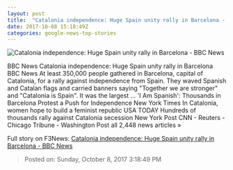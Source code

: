 ```yaml
---
layout: post
title:  "Catalonia independence: Huge Spain unity rally in Barcelona - BBC News"
date: 2017-10-08 15:18:49Z
categories: google-news-top-stories
---
```


![Catalonia independence: Huge Spain unity rally in Barcelona - BBC News](https://ichef.bbci.co.uk/news/1024/cpsprodpb/1001A/production/_98226556_mediaitem98226555.jpg)

BBC News Catalonia independence: Huge Spain unity rally in Barcelona BBC News At least 350,000 people gathered in Barcelona, capital of Catalonia, for a rally against independence from Spain. They waved Spanish and Catalan flags and carried banners saying "Together we are stronger" and "Catalonia is Spain". It was the largest ... 'I Am Spanish': Thousands in Barcelona Protest a Push for Independence New York Times In Catalonia, women hope to build a feminist republic USA TODAY Hundreds of thousands rally against Catalonia secession New York Post CNN - Reuters - Chicago Tribune - Washington Post all 2,448 news articles »


Full story on F3News: [Catalonia independence: Huge Spain unity rally in Barcelona - BBC News](http://www.f3nws.com/n/Vc2jWH)

> Posted on: Sunday, October 8, 2017 3:18:49 PM
